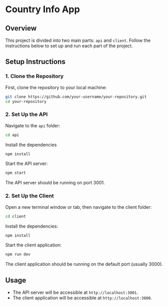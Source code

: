 # Country Info App

## Overview

This project is divided into two main parts: `api` and `client`. Follow the instructions below to set up and run each part of the project.

## Setup Instructions

### 1. Clone the Repository

First, clone the repository to your local machine:

```bash
git clone https://github.com/your-username/your-repository.git
cd your-repository
```

### 2. Set Up the API

Navigate to the `api` folder:

```bash
cd api
```

Install the dependencies

```bash
npm install
```

Start the API server:

```bash
npm start
```

The API server should be running on port 3001.

### 2. Set Up the Client

Open a new terminal window or tab, then navigate to the client folder:

```bash
cd client
```

Install the dependencies:

```bash
npm install
```

Start the client application:

```bash
npm run dev
```

The client application should be running on the default port (usually 3000).

## Usage

- The API server will be accessible at `http://localhost:3001`.
- The client application will be accessible at `http://localhost:3000`.